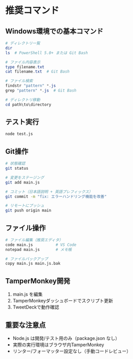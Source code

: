 # 推奨コマンド

## Windows環境での基本コマンド
```powershell
# ディレクトリ一覧
dir
ls  # PowerShell 5.0+ または Git Bash

# ファイル内容表示
type filename.txt
cat filename.txt  # Git Bash

# ファイル検索
findstr "pattern" *.js
grep "pattern" *.js  # Git Bash

# ディレクトリ移動
cd path\to\directory
```

## テスト実行
```bash
node test.js
```

## Git操作
```bash
# 状態確認
git status

# 変更をステージング
git add main.js

# コミット（日本語説明 + 英語プレフィックス）
git commit -m "fix: エラーハンドリング機能を改善"

# リモートにプッシュ
git push origin main
```

## ファイル操作
```bash
# ファイル編集（推奨エディタ）
code main.js          # VS Code
notepad main.js       # メモ帳

# ファイルバックアップ
copy main.js main.js.bak
```

## TamperMonkey開発
1. main.js を編集
2. TamperMonkeyダッシュボードでスクリプト更新
3. TweetDeckで動作確認

## 重要な注意点
- Node.js は開発/テスト用のみ（package.json なし）
- 実際の実行環境はブラウザ内TamperMonkey
- リンター/フォーマッター設定なし（手動コードレビュー）